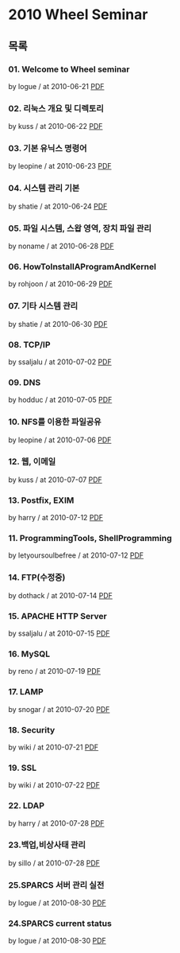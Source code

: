 # 2010 Wheel Seminar

## 목록

### 01. Welcome to Wheel seminar

by logue / at 2010-06-21
[PDF](https://s3.ap-northeast-2.amazonaws.com/sparcs.home/seminars/logue-20100621-1.pptx)

### 02. 리눅스 개요 및 디렉토리

by kuss / at 2010-06-22
[PDF](https://s3.ap-northeast-2.amazonaws.com/sparcs.home/seminars/kuss-20100622-1.pptx)

### 03. 기본 유닉스 명령어

by leopine / at 2010-06-23
[PDF](https://s3.ap-northeast-2.amazonaws.com/sparcs.home/seminars/leopine-20100623-1.pptx)

### 04. 시스템 관리 기본

by shatie / at 2010-06-24
[PDF](https://s3.ap-northeast-2.amazonaws.com/sparcs.home/seminars/shatie-20100624-1.pptx)

### 05. 파일 시스템, 스왑 영역, 장치 파일 관리

by noname / at 2010-06-28
[PDF](https://s3.ap-northeast-2.amazonaws.com/sparcs.home/seminars/noname-20100628-1.pptx)

### 06. HowToInstallAProgramAndKernel

by rohjoon / at 2010-06-29
[PDF](https://s3.ap-northeast-2.amazonaws.com/sparcs.home/seminars/rohjoon-20100628-1.pptx)

### 07. 기타 시스템 관리

by shatie / at 2010-06-30
[PDF](https://s3.ap-northeast-2.amazonaws.com/sparcs.home/seminars/shatie-20100629-1.pptx)

### 08. TCP/IP

by ssaljalu / at 2010-07-02
[PDF](https://s3.ap-northeast-2.amazonaws.com/sparcs.home/seminars/ssaljalu-20100703-1.pptx)

### 09. DNS

by hodduc / at 2010-07-05
[PDF](https://s3.ap-northeast-2.amazonaws.com/sparcs.home/seminars/hodduc-20100705-1.pptx)

### 10. NFS를 이용한 파일공유

by leopine / at 2010-07-06
[PDF](https://s3.ap-northeast-2.amazonaws.com/sparcs.home/seminars/leopine-20100704-1.pptx)

### 12. 웹, 이메일

by kuss / at 2010-07-07
[PDF](https://s3.ap-northeast-2.amazonaws.com/sparcs.home/seminars/kuss-20100707-1.pptx)

### 13. Postfix, EXIM

by harry / at 2010-07-12
[PDF](https://s3.ap-northeast-2.amazonaws.com/sparcs.home/seminars/harry-20100711-1.pptx)

### 11. ProgrammingTools, ShellProgramming

by letyoursoulbefree / at 2010-07-12
[PDF](https://s3.ap-northeast-2.amazonaws.com/sparcs.home/seminars/letyoursoulbefree-20100712.pptx)

### 14. FTP(수정중)

by dothack / at 2010-07-14
[PDF](https://s3.ap-northeast-2.amazonaws.com/sparcs.home/seminars/dothack-20100714-1.pptx)

### 15. APACHE HTTP Server

by ssaljalu / at 2010-07-15
[PDF](https://s3.ap-northeast-2.amazonaws.com/sparcs.home/seminars/ssaljalu-20100719-1.pptx)

### 16. MySQL

by reno / at 2010-07-19
[PDF](https://s3.ap-northeast-2.amazonaws.com/sparcs.home/seminars/reno-20100719-1.pptx)

### 17. LAMP

by snogar / at 2010-07-20
[PDF](https://s3.ap-northeast-2.amazonaws.com/sparcs.home/seminars/snogar-20100720-1.pptx)

### 18. Security

by wiki / at 2010-07-21
[PDF](https://s3.ap-northeast-2.amazonaws.com/sparcs.home/seminars/wiki-20100721-1.pptx)

### 19. SSL

by wiki / at 2010-07-22
[PDF](https://s3.ap-northeast-2.amazonaws.com/sparcs.home/seminars/wiki-20100721_1-1.pptx)

### 22. LDAP

by harry / at 2010-07-28
[PDF](https://s3.ap-northeast-2.amazonaws.com/sparcs.home/seminars/harry-20100728-1.pptx)

### 23.백업,비상사태 관리

by sillo / at 2010-07-28
[PDF](https://s3.ap-northeast-2.amazonaws.com/sparcs.home/seminars/sillo-20100728-1.pptx)

### 25.SPARCS 서버 관리 실전

by logue / at 2010-08-30
[PDF](https://s3.ap-northeast-2.amazonaws.com/sparcs.home/seminars/logue-20100830_1-1.pptx)

### 24.SPARCS current status

by logue / at 2010-08-30
[PDF](https://s3.ap-northeast-2.amazonaws.com/sparcs.home/seminars/logue-20100830-1.pptx)
